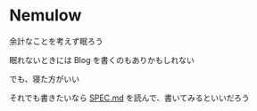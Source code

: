 # Nemulow

余計なことを考えず眠ろう

眠れないときには Blog を書くのもありかもしれない

でも、寝た方がいい

それでも書きたいなら [SPEC.md](SPEC.md) を読んで、書いてみるといいだろう

